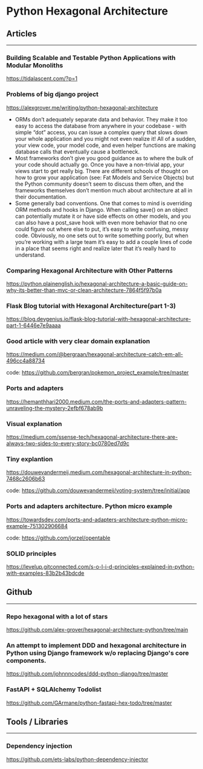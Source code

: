 # Python Hexagonal Architecture

## Articles

---

### Building Scalable and Testable Python Applications with Modular Monoliths 
https://tidalascent.com/?p=1

### Problems of big django project
https://alexgrover.me/writing/python-hexagonal-architecture
- ORMs don’t adequately separate data and behavior. They make it too easy to access the database from anywhere in your codebase - with simple “dot” access, you can issue a complex query that slows down your whole application and you might not even realize it! All of a sudden, your view code, your model code, and even helper functions are making database calls that eventually cause a bottleneck.
- Most frameworks don’t give you good guidance as to where the bulk of your code should actually go. Once you have a non-trivial app, your views start to get really big. There are different schools of thought on how to grow your application (see: Fat Models and Service Objects) but the Python community doesn’t seem to discuss them often, and the frameworks themselves don’t mention much about architecture at all in their documentation.
- Some generally bad conventions. One that comes to mind is overriding ORM methods and hooks in Django. When calling save() on an object can potentially mutate it or have side effects on other models, and you can also have a post_save hook with even more behavior that no one could figure out where else to put, it’s easy to write confusing, messy code. Obviously, no one sets out to write something poorly, but when you’re working with a large team it’s easy to add a couple lines of code in a place that seems right and realize later that it’s really hard to understand.

### Comparing Hexagonal Architecture with Other Patterns
https://python.plainenglish.io/hexagonal-architecture-a-basic-guide-on-why-its-better-than-mvc-or-clean-architecture-7864f5f97b0a

### Flask Blog tutorial with Hexagonal Architecture(part 1-3)
https://blog.devgenius.io/flask-blog-tutorial-with-hexagonal-architecture-part-1-6446e7e9aaaa

### Good article with very clear domain explanation 
https://medium.com/@bergraan/hexagonal-architecture-catch-em-all-496cc4a88734

code: https://github.com/bergran/pokemon_project_example/tree/master

### Ports and adapters
https://hemanthhari2000.medium.com/the-ports-and-adapters-pattern-unraveling-the-mystery-2efbf678ab9b

### Visual explanation
https://medium.com/ssense-tech/hexagonal-architecture-there-are-always-two-sides-to-every-story-bc0780ed7d9c

### Tiny explantion
https://douwevandermeij.medium.com/hexagonal-architecture-in-python-7468c2606b63

code: https://github.com/douwevandermeij/voting-system/tree/initial/app

### Ports and adapters architecture. Python micro example
https://towardsdev.com/ports-and-adapters-architecture-python-micro-example-751302906684

code: https://github.com/jorzel/opentable

### SOLID principles
https://levelup.gitconnected.com/s-o-l-i-d-principles-explained-in-python-with-examples-83b2b43bdcde

## Github

---

### Repo hexagonal with a lot of stars
https://github.com/alex-grover/hexagonal-architecture-python/tree/main

### An attempt to implement DDD and hexagonal architecture in Python using Django framework w/o replacing Django's core components.
https://github.com/johnnncodes/ddd-python-django/tree/master

### FastAPI + SQLAlchemy Todolist
https://github.com/GArmane/python-fastapi-hex-todo/tree/master


## Tools / Libraries

---

### Dependency injection
https://github.com/ets-labs/python-dependency-injector